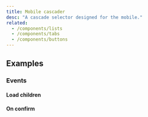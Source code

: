 ```yaml
---
title: Mobile cascader
desc: "A cascade selector designed for the mobile."
related:
  - /components/lists
  - /components/tabs
  - /components/buttons
---
```


## Examples

### Events

#### Load children

<masa-example file="Examples.components.mobile_cascader.LoadChildren"></masa-example>

#### On confirm

<masa-example file="Examples.components.mobile_cascader.OnConfirm"></masa-example>




